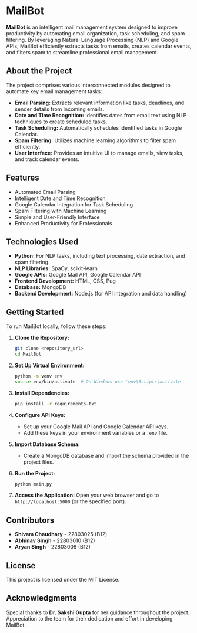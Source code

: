 # MailBot

**MailBot** is an intelligent mail management system designed to improve productivity by automating email organization, task scheduling, and spam filtering. By leveraging Natural Language Processing (NLP) and Google APIs, MailBot efficiently extracts tasks from emails, creates calendar events, and filters spam to streamline professional email management.

## About the Project
The project comprises various interconnected modules designed to automate key email management tasks:

- **Email Parsing:** Extracts relevant information like tasks, deadlines, and sender details from incoming emails.
- **Date and Time Recognition:** Identifies dates from email text using NLP techniques to create scheduled tasks.
- **Task Scheduling:** Automatically schedules identified tasks in Google Calendar.
- **Spam Filtering:** Utilizes machine learning algorithms to filter spam efficiently.
- **User Interface:** Provides an intuitive UI to manage emails, view tasks, and track calendar events.

## Features
- Automated Email Parsing
- Intelligent Date and Time Recognition
- Google Calendar Integration for Task Scheduling
- Spam Filtering with Machine Learning
- Simple and User-Friendly Interface
- Enhanced Productivity for Professionals

## Technologies Used
- **Python:** For NLP tasks, including text processing, date extraction, and spam filtering.
- **NLP Libraries:** SpaCy, scikit-learn
- **Google APIs:** Google Mail API, Google Calendar API
- **Frontend Development:** HTML, CSS, Pug
- **Database:** MongoDB
- **Backend Development:** Node.js (for API integration and data handling)

## Getting Started
To run MailBot locally, follow these steps:

1. **Clone the Repository:**
   ```bash
   git clone <repository_url>
   cd MailBot
   ```

2. **Set Up Virtual Environment:**
   ```bash
   python -m venv env
   source env/bin/activate  # On Windows use 'env\Scripts\activate'
   ```

3. **Install Dependencies:**
   ```bash
   pip install -r requirements.txt
   ```

4. **Configure API Keys:**
   - Set up your Google Mail API and Google Calendar API keys.
   - Add these keys in your environment variables or a `.env` file.

5. **Import Database Schema:**
   - Create a MongoDB database and import the schema provided in the project files.

6. **Run the Project:**
   ```bash
   python main.py
   ```

7. **Access the Application:**
   Open your web browser and go to `http://localhost:5000` (or the specified port).

## Contributors
- **Shivam Chaudhary** - 22803025 (B12)
- **Abhinav Singh** - 22803010 (B12)
- **Aryan Singh** - 22803008 (B12)

## License
This project is licensed under the MIT License.

## Acknowledgments
Special thanks to **Dr. Sakshi Gupta** for her guidance throughout the project. Appreciation to the team for their dedication and effort in developing MailBot.

